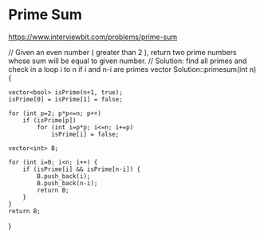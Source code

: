 # Prime Sum

https://www.interviewbit.com/problems/prime-sum

// Given an even number ( greater than 2 ), return two prime numbers whose sum will be equal to given number.
// Solution: find all primes and check in a loop i to n if i and n-i are primes
vector<int> Solution::primesum(int n) {
    
    vector<bool> isPrime(n+1, true);
    isPrime[0] = isPrime[1] = false;

    for (int p=2; p*p<=n; p++)
        if (isPrime[p])
            for (int i=p*p; i<=n; i+=p) 
                isPrime[i] = false;
    
    vector<int> B;
    
    for (int i=0; i<n; i++) { 
        if (isPrime[i] && isPrime[n-i]) { 
            B.push_back(i);
            B.push_back(n-i);
            return B; 
        } 
    }
    return B;
}

```